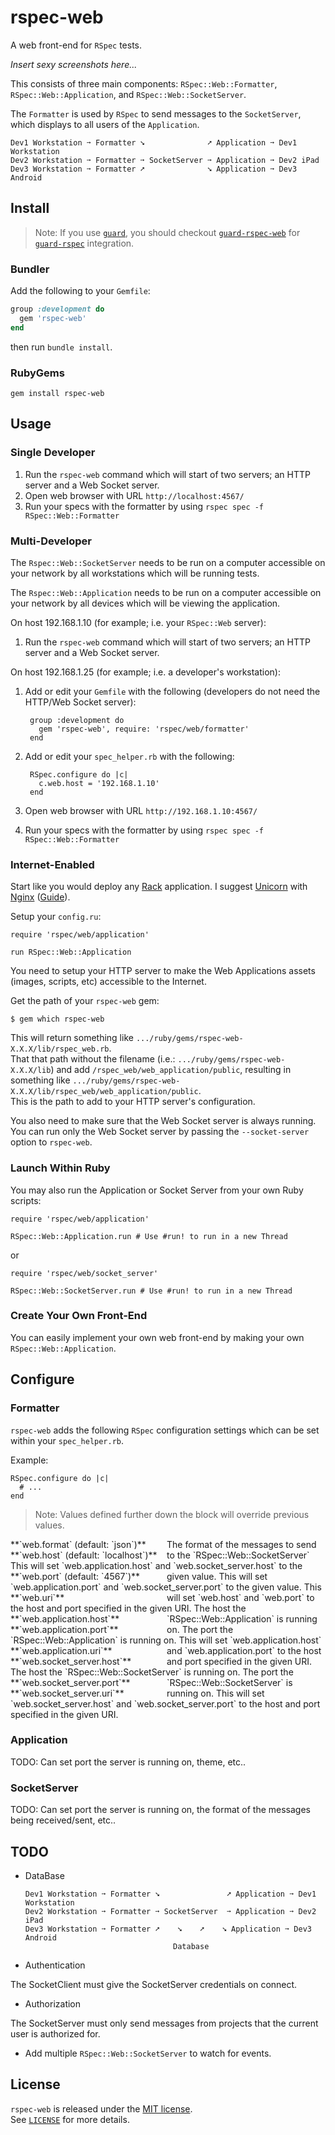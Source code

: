 # rspec-web

A web front-end for `RSpec` tests.

*Insert sexy screenshots here...*

This consists of three main components: `RSpec::Web::Formatter`, `RSpec::Web::Application`, and `RSpec::Web::SocketServer`.

The `Formatter` is used by `RSpec` to send messages to the `SocketServer`, which displays to all users of the `Application`.

    Dev1 Workstation ➙ Formatter ➘              ➚ Application ➙ Dev1 Workstation
    Dev2 Workstation ➙ Formatter ➙ SocketServer ➙ Application ➙ Dev2 iPad
    Dev3 Workstation ➙ Formatter ➚              ➘ Application ➙ Dev3 Android

## Install

> Note:  If you use [`guard`](https://github.com/guard/guard), you should checkout [`guard-rspec-web`](https://github.com/c00lryguy/guard-rspec-web) for [`guard-rspec`](https://github.com/guard/guard-rspec) integration.

### Bundler

Add the following to your `Gemfile`:

```ruby
group :development do
  gem 'rspec-web'
end
```

then run `bundle install`.

### RubyGems

    gem install rspec-web

## Usage

### Single Developer

1. Run the `rspec-web` command which will start of two servers; an HTTP server and a Web Socket server.
2. Open web browser with URL `http://localhost:4567/`
3. Run your specs with the formatter by using `rspec spec -f RSpec::Web::Formatter`

### Multi-Developer

The `Rspec::Web::SocketServer` needs to be run on a computer accessible on your network by all workstations
which will be running tests.

The `Rspec::Web::Application` needs to be run on a computer accessible on your network by all devices
which will be viewing the application.

On host 192.168.1.10 (for example; i.e. your `RSpec::Web` server):

1. Run the `rspec-web` command which will start of two servers; an HTTP server and a Web Socket server.

On host 192.168.1.25 (for example; i.e. a developer's workstation):

1. Add or edit your `Gemfile` with the following (developers do not need the HTTP/Web Socket server):

        group :development do
          gem 'rspec-web', require: 'rspec/web/formatter'
        end

2. Add or edit your `spec_helper.rb` with the following:

        RSpec.configure do |c|
          c.web.host = '192.168.1.10'
        end

3. Open web browser with URL `http://192.168.1.10:4567/`
4. Run your specs with the formatter by using `rspec spec -f RSpec::Web::Formatter`

### Internet-Enabled

Start like you would deploy any [Rack](http://rack.github.com) application. I suggest [Unicorn](http://unicorn.bogomips.org) with [Nginx](http://nginx.org) ([Guide](http://recipes.sinatrarb.com/p/deployment/nginx_proxied_to_unicorn)).

Setup your `config.ru`:

    require 'rspec/web/application'
    
    run RSpec::Web::Application

You need to setup your HTTP server to make the Web Applications assets (images, scripts, etc) accessible to the Internet.

Get the path of your `rspec-web` gem:

    $ gem which rspec-web

This will return something like `.../ruby/gems/rspec-web-X.X.X/lib/rspec_web.rb`.  
That that path without the filename (i.e.: `.../ruby/gems/rspec-web-X.X.X/lib`) and add `/rspec_web/web_application/public`,
resulting in something like `.../ruby/gems/rspec-web-X.X.X/lib/rspec_web/web_application/public`.  
This is the path to add to your HTTP server's configuration.

You also need to make sure that the Web Socket server is always running.  
You can run only the Web Socket server by passing the `--socket-server` option to `rspec-web`.

### Launch Within Ruby

You may also run the Application or Socket Server from your own Ruby scripts:

    require 'rspec/web/application'
    
    RSpec::Web::Application.run # Use #run! to run in a new Thread

or

    require 'rspec/web/socket_server'
    
    RSpec::Web::SocketServer.run # Use #run! to run in a new Thread

### Create Your Own Front-End

You can easily implement your own web front-end by making your own `RSpec::Web::Application`.

## Configure

### Formatter

`rspec-web` adds the following `RSpec` configuration settings which can be set within your `spec_helper.rb`.

Example:

    RSpec.configure do |c|
      # ...
    end

> Note:  Values defined further down the block will override previous values.

<div style='width: 250px; float: left;'>**`web.format` (default: `json`)**</div>    The format of the messages to send to the `RSpec::Web::SocketServer`
<div style='width: 250px; float: left;'>**`web.host` (default: `localhost`)**</div> This will set `web.application.host` and `web.socket_server.host` to the given value.  
<div style='width: 250px; float: left;'>**`web.port` (default: `4567`)**</div>      This will set `web.application.port` and `web.socket_server.port` to the given value.  
<div style='width: 250px; float: left;'>**`web.uri`**</div>                         This will set `web.host` and `web.port` to the host and port specified in the given URI.  
<div style='width: 250px; float: left;'>**`web.application.host`**</div>            The host the `RSpec::Web::Application` is running on.  
<div style='width: 250px; float: left;'>**`web.application.port`**</div>            The port the `RSpec::Web::Application` is running on.  
<div style='width: 250px; float: left;'>**`web.application.uri`**</div>             This will set `web.application.host` and `web.application.port` to the host and port specified in the given URI.  
<div style='width: 250px; float: left;'>**`web.socket_server.host`**</div>          The host the `RSpec::Web::SocketServer` is running on.  
<div style='width: 250px; float: left;'>**`web.socket_server.port`**</div>          The port the `RSpec::Web::SocketServer` is running on.  
<div style='width: 250px; float: left;'>**`web.socket_server.uri`**</div>           This will set `web.socket_server.host` and `web.socket_server.port` to the host and port specified in the given URI.

### Application

TODO: Can set port the server is running on, theme, etc..

### SocketServer

TODO: Can set port the server is running on, the format of the messages being received/sent, etc..

### 

## TODO

  * DataBase

        Dev1 Workstation ➙ Formatter ➘               ➚ Application ➙ Dev1 Workstation
        Dev2 Workstation ➙ Formatter ➙ SocketServer  ➙ Application ➙ Dev2 iPad
        Dev3 Workstation ➙ Formatter ➚    ➘    ➚    ➘ Application ➙ Dev3 Android
                                         Database

  * Authentication
  
  The SocketClient must give the SocketServer credentials on connect.
  
  * Authorization
  
  The SocketServer must only send messages from projects that the current user is authorized for.
  
  * Add multiple `RSpec::Web::SocketServer` to watch for events.

## License

`rspec-web` is released under the [MIT license](http://www.opensource.org/licenses/MIT).  
See [`LICENSE`](https://github.com/c00lryguy/rspec-web/blob/master/LICENSE) for more details.